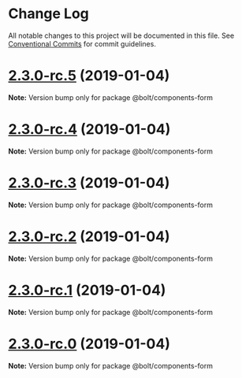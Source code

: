 # Change Log

All notable changes to this project will be documented in this file.
See [Conventional Commits](https://conventionalcommits.org) for commit guidelines.

# [2.3.0-rc.5](https://github.com/bolt-design-system/bolt/tree/master/packages/components/bolt-form/compare/v2.3.0-rc.4...v2.3.0-rc.5) (2019-01-04)

**Note:** Version bump only for package @bolt/components-form





# [2.3.0-rc.4](https://github.com/bolt-design-system/bolt/tree/master/packages/components/bolt-form/compare/v2.3.0-rc.3...v2.3.0-rc.4) (2019-01-04)

**Note:** Version bump only for package @bolt/components-form





# [2.3.0-rc.3](https://github.com/bolt-design-system/bolt/tree/master/packages/components/bolt-form/compare/v2.3.0-rc.2...v2.3.0-rc.3) (2019-01-04)

**Note:** Version bump only for package @bolt/components-form





# [2.3.0-rc.2](https://github.com/bolt-design-system/bolt/tree/master/packages/components/bolt-form/compare/v2.3.0-rc.1...v2.3.0-rc.2) (2019-01-04)

**Note:** Version bump only for package @bolt/components-form





# [2.3.0-rc.1](https://github.com/bolt-design-system/bolt/tree/master/packages/components/bolt-form/compare/vv2.3.0-rc.0...v2.3.0-rc.1) (2019-01-04)

**Note:** Version bump only for package @bolt/components-form





# [2.3.0-rc.0](https://github.com/bolt-design-system/bolt/tree/master/packages/components/bolt-form/compare/v2.2.1...v2.3.0-rc.0) (2019-01-04)

**Note:** Version bump only for package @bolt/components-form
